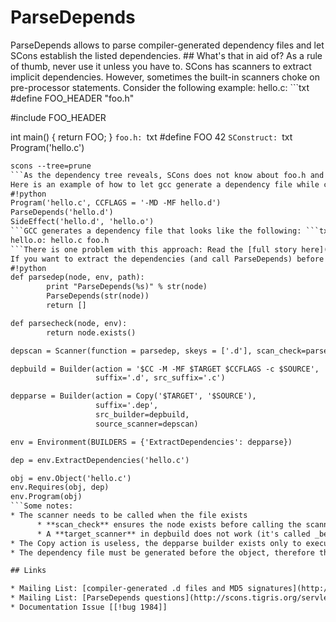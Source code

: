 # ParseDepends
ParseDepends allows to parse compiler-generated dependency files and let SCons establish the listed dependencies.  ## What's that in aid of?
As a rule of thumb, never use it unless you have to. SCons has scanners to extract implicit dependencies. However, sometimes the built-in scanners choke on pre-processor statements. Consider the following example: hello.c: ```txt
#define FOO_HEADER "foo.h"

#include FOO_HEADER

int main() {
        return FOO;
}
```foo.h: ```txt
#define FOO 42
```SConstruct: ```txt
Program('hello.c')
``````txt
scons --tree=prune
```As the dependency tree reveals, SCons does not know about foo.h and does not recompile hello.o when foo.h changes.  If the compiler is able to extract implicit dependencies and output those as Make rules, SCons can parse these files and properly set up the dependencies. ## Generate dependency files as a side effect
Here is an example of how to let gcc generate a dependency file while compiling the object file: ```python
#!python 
Program('hello.c', CCFLAGS = '-MD -MF hello.d')
ParseDepends('hello.d')
SideEffect('hello.d', 'hello.o')
```GCC generates a dependency file that looks like the following: ```txt
hello.o: hello.c foo.h
```There is one problem with this approach: Read the [full story here](http://scons.tigris.org/servlets/ReadMsg?listName=dev&msgNo=709). To wrap it up, ParseDepends does not read the file in the first pass, leading to unnecessary rebuilds in the second pass. The reason is, that the signature changes as new dependencies are added (foo.h in the example above). ## Generate dependency files in advance
If you want to extract the dependencies (and call ParseDepends) before building the object files, the only viable solution is to use a multi-stage builder with a source scanner: ```python
#!python 
def parsedep(node, env, path):
        print "ParseDepends(%s)" % str(node)
        ParseDepends(str(node))
        return []

def parsecheck(node, env):
        return node.exists()

depscan = Scanner(function = parsedep, skeys = ['.d'], scan_check=parsecheck)

depbuild = Builder(action = '$CC -M -MF $TARGET $CCFLAGS -c $SOURCE', 
                   suffix='.d', src_suffix='.c')

depparse = Builder(action = Copy('$TARGET', '$SOURCE'), 
                   suffix='.dep', 
                   src_builder=depbuild, 
                   source_scanner=depscan)

env = Environment(BUILDERS = {'ExtractDependencies': depparse})

dep = env.ExtractDependencies('hello.c')

obj = env.Object('hello.c')
env.Requires(obj, dep)
env.Program(obj)
```Some notes: 
* The scanner needs to be called when the file exists 
      * **scan_check** ensures the node exists before calling the scanner 
      * A **target_scanner** in depbuild does not work (it's called _before_ the .d file exists) 
* The Copy action is useless, the depparse builder exists only to execute a **source_scanner** 
* The dependency file must be generated before the object, therefore the order-only prerequisite 

## Links

* Mailing List: [compiler-generated .d files and MD5 signatures](http://scons.tigris.org/servlets/ReadMsg?listName=dev&msgNo=709) 
* Mailing List: [ParseDepends questions](http://scons.tigris.org/servlets/ReadMsg?listName=dev&msgNo=5359) 
* Documentation Issue [[!bug 1984]] 